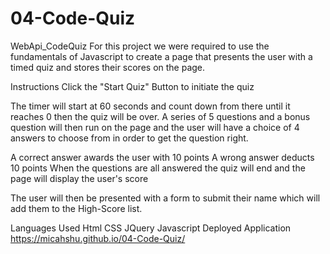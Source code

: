 # 04-Code-Quiz
WebApi_CodeQuiz
For this project we were required to use the fundamentals of Javascript to create a page that presents the user with a timed quiz and stores their scores on the page.

Instructions
Click the "Start Quiz" Button to initiate the quiz

The timer will start at 60 seconds and count down from there until it reaches 0 then the quiz will be over.
A series of 5 questions and a bonus question will then run on the page and the user will have a choice of 4 answers to choose from in order to get the question right.

A correct answer awards the user with 10 points
A wrong answer deducts 10 points
When the questions are all answered the quiz will end and the page will display the user's score

The user will then be presented with a form to submit their name which will add them to the High-Score list.

Languages Used
Html
CSS
JQuery
Javascript
Deployed Application
https://micahshu.github.io/04-Code-Quiz/
